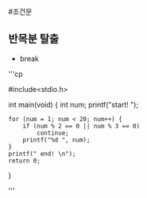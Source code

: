 #조건문

## 반목분 탈출

- break

'''cp

 #include<stdio.h>

int main(void)
{
	int num;
	printf("start! ");

	for (num = 1; num < 20; num++) {
		if (num % 2 == 0 || num % 3 == 0)
			continue;
		printf("%d ", num);
	}
	printf(" end! \n");
	return 0;
}

'''
